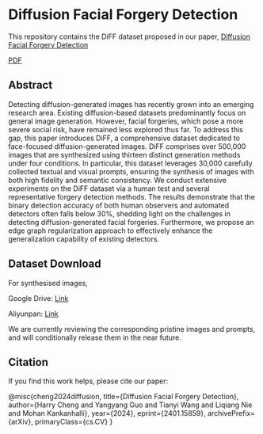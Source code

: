# Diffusion Facial Forgery Detection

This repository contains the DiFF dataset proposed in our paper, [Diffusion Facial Forgery Detection](https://arxiv.org/abs/2401.15859)

[PDF](https://arxiv.org/abs/2401.15859)

## Abstract

Detecting diffusion-generated images has recently grown into an emerging research area. Existing diffusion-based datasets predominantly focus on general image generation. However, facial forgeries, which pose a more severe social risk, have remained less explored thus far. To address this gap, this paper introduces DiFF, a comprehensive dataset dedicated to face-focused diffusion-generated images. DiFF comprises over 500,000 images that are synthesized using thirteen distinct generation methods under four conditions. In particular, this dataset leverages 30,000 carefully collected textual and visual prompts, ensuring the synthesis of images with both high fidelity and semantic consistency. We conduct extensive experiments on the DiFF dataset via a human test and several representative forgery detection methods. The results demonstrate that the binary detection accuracy of both human observers and automated detectors often falls below 30%, shedding light on the challenges in detecting diffusion-generated facial forgeries. Furthermore, we propose an edge graph regularization approach to effectively enhance the generalization capability of existing detectors.

## Dataset Download

For synthesised images,

Google Drive: [Link](https://drive.google.com/drive/folders/13uTBF7-YkqtpGNjc9QvqzaBfBJ5fe7-w?usp=drive_link)

Aliyunpan: [Link](https://www.alipan.com/s/PYjvaVepPeR)

We are currently reviewing the corresponding pristine images and prompts, and will conditionally release them in the near future.

## Citation

If you find this work helps, please cite our paper:

@misc{cheng2024diffusion,
      title={Diffusion Facial Forgery Detection}, 
      author={Harry Cheng and Yangyang Guo and Tianyi Wang and Liqiang Nie and Mohan Kankanhalli},
      year={2024},
      eprint={2401.15859},
      archivePrefix={arXiv},
      primaryClass={cs.CV}
}
